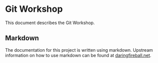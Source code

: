 # Git Workshop

This document describes the Git Workshop.

## Markdown

The documentation for this project is written using markdown.
Upstream information on how to use markdown can be found at 
[daringfireball.net](http://daringfireball.net/projects/markdown/).


<!-- vim: set nofen sw=4 st=4 et: -->
